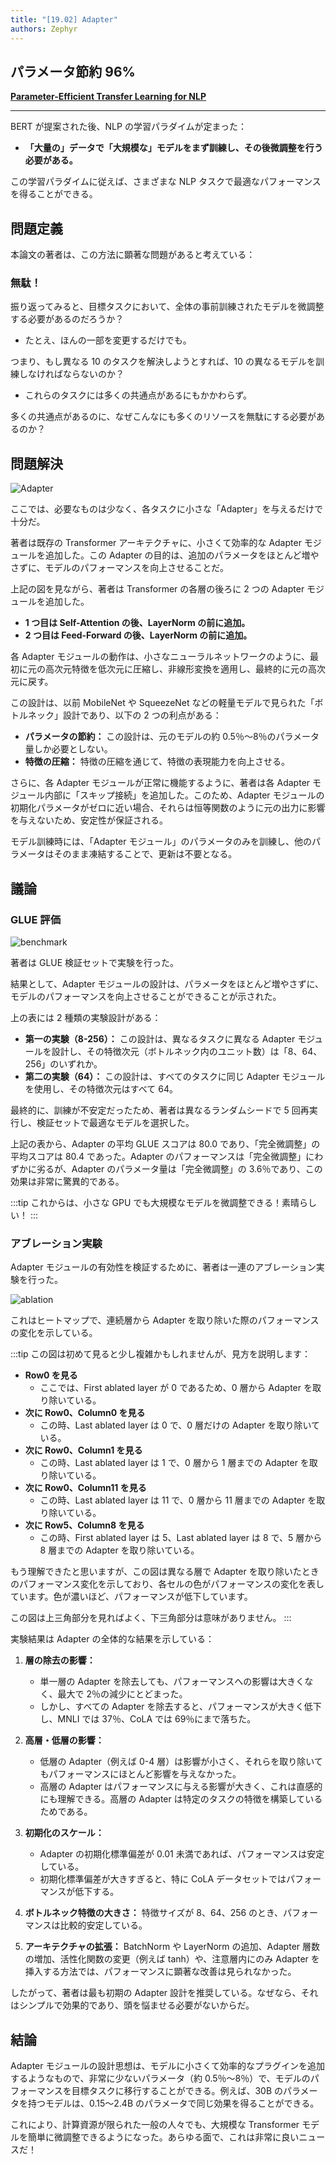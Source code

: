 ```yaml
---
title: "[19.02] Adapter"
authors: Zephyr
---
```


## パラメータ節約 96%

[**Parameter-Efficient Transfer Learning for NLP**](https://arxiv.org/abs/1902.00751)

---

BERT が提案された後、NLP の学習パラダイムが定まった：

- **「大量の」データで「大規模な」モデルをまず訓練し、その後微調整を行う必要がある。**

この学習パラダイムに従えば、さまざまな NLP タスクで最適なパフォーマンスを得ることができる。

## 問題定義

本論文の著者は、この方法に顕著な問題があると考えている：

### 無駄！

振り返ってみると、目標タスクにおいて、全体の事前訓練されたモデルを微調整する必要があるのだろうか？

- たとえ、ほんの一部を変更するだけでも。

つまり、もし異なる 10 のタスクを解決しようとすれば、10 の異なるモデルを訓練しなければならないのか？

- これらのタスクには多くの共通点があるにもかかわらず。

多くの共通点があるのに、なぜこんなにも多くのリソースを無駄にする必要があるのか？

## 問題解決

![Adapter](./img/img1.jpg)

ここでは、必要なものは少なく、各タスクに小さな「Adapter」を与えるだけで十分だ。

著者は既存の Transformer アーキテクチャに、小さくて効率的な Adapter モジュールを追加した。この Adapter の目的は、追加のパラメータをほとんど増やさずに、モデルのパフォーマンスを向上させることだ。

上記の図を見ながら、著者は Transformer の各層の後ろに 2 つの Adapter モジュールを追加した。

- **1 つ目は Self-Attention の後、LayerNorm の前に追加。**
- **2 つ目は Feed-Forward の後、LayerNorm の前に追加。**

各 Adapter モジュールの動作は、小さなニューラルネットワークのように、最初に元の高次元特徴を低次元に圧縮し、非線形変換を適用し、最終的に元の高次元に戻す。

この設計は、以前 MobileNet や SqueezeNet などの軽量モデルで見られた「ボトルネック」設計であり、以下の 2 つの利点がある：

- **パラメータの節約：** この設計は、元のモデルの約 0.5％〜8％のパラメータ量しか必要としない。
- **特徴の圧縮：** 特徴の圧縮を通じて、特徴の表現能力を向上させる。

さらに、各 Adapter モジュールが正常に機能するように、著者は各 Adapter モジュール内部に「スキップ接続」を追加した。このため、Adapter モジュールの初期化パラメータがゼロに近い場合、それらは恒等関数のように元の出力に影響を与えないため、安定性が保証される。

モデル訓練時には、「Adapter モジュール」のパラメータのみを訓練し、他のパラメータはそのまま凍結することで、更新は不要となる。

## 議論

### GLUE 評価

![benchmark](./img/img2.jpg)

著者は GLUE 検証セットで実験を行った。

結果として、Adapter モジュールの設計は、パラメータをほとんど増やさずに、モデルのパフォーマンスを向上させることができることが示された。

上の表には 2 種類の実験設計がある：

- **第一の実験（8-256）：** この設計は、異なるタスクに異なる Adapter モジュールを設計し、その特徴次元（ボトルネック内のユニット数）は「8、64、256」のいずれか。
- **第二の実験（64）：** この設計は、すべてのタスクに同じ Adapter モジュールを使用し、その特徴次元はすべて 64。

最終的に、訓練が不安定だったため、著者は異なるランダムシードで 5 回再実行し、検証セットで最適なモデルを選択した。

上記の表から、Adapter の平均 GLUE スコアは 80.0 であり、「完全微調整」の平均スコアは 80.4 であった。Adapter のパフォーマンスは「完全微調整」にわずかに劣るが、Adapter のパラメータ量は「完全微調整」の 3.6％であり、この効果は非常に驚異的である。

:::tip
これからは、小さな GPU でも大規模なモデルを微調整できる！素晴らしい！
:::

### アブレーション実験

Adapter モジュールの有効性を検証するために、著者は一連のアブレーション実験を行った。

![ablation](./img/img3.jpg)

これはヒートマップで、連続層から Adapter を取り除いた際のパフォーマンスの変化を示している。

:::tip
この図は初めて見ると少し複雑かもしれませんが、見方を説明します：

- **Row0 を見る**
  - ここでは、First ablated layer が 0 であるため、0 層から Adapter を取り除いている。
- **次に Row0、Column0 を見る**
  - この時、Last ablated layer は 0 で、0 層だけの Adapter を取り除いている。
- **次に Row0、Column1 を見る**
  - この時、Last ablated layer は 1 で、0 層から 1 層までの Adapter を取り除いている。
- **次に Row0、Column11 を見る**
  - この時、Last ablated layer は 11 で、0 層から 11 層までの Adapter を取り除いている。
- **次に Row5、Column8 を見る**
  - この時、First ablated layer は 5、Last ablated layer は 8 で、5 層から 8 層までの Adapter を取り除いている。

もう理解できたと思いますが、この図は異なる層で Adapter を取り除いたときのパフォーマンス変化を示しており、各セルの色がパフォーマンスの変化を表しています。色が濃いほど、パフォーマンスが低下しています。

この図は上三角部分を見ればよく、下三角部分は意味がありません。
:::

実験結果は Adapter の全体的な結果を示している：

1. **層の除去の影響：**

   - 単一層の Adapter を除去しても、パフォーマンスへの影響は大きくなく、最大で 2％の減少にとどまった。
   - しかし、すべての Adapter を除去すると、パフォーマンスが大きく低下し、MNLI では 37％、CoLA では 69％にまで落ちた。

2. **高層・低層の影響：**

   - 低層の Adapter（例えば 0-4 層）は影響が小さく、それらを取り除いてもパフォーマンスにほとんど影響を与えなかった。
   - 高層の Adapter はパフォーマンスに与える影響が大きく、これは直感的にも理解できる。高層の Adapter は特定のタスクの特徴を構築しているためである。

3. **初期化のスケール：**

   - Adapter の初期化標準偏差が 0.01 未満であれば、パフォーマンスは安定している。
   - 初期化標準偏差が大きすぎると、特に CoLA データセットではパフォーマンスが低下する。

4. **ボトルネック特徴の大きさ：** 特徴サイズが 8、64、256 のとき、パフォーマンスは比較的安定している。

5. **アーキテクチャの拡張：** BatchNorm や LayerNorm の追加、Adapter 層数の増加、活性化関数の変更（例えば tanh）や、注意層内にのみ Adapter を挿入する方法では、パフォーマンスに顕著な改善は見られなかった。

したがって、著者は最も初期の Adapter 設計を推奨している。なぜなら、それはシンプルで効果的であり、頭を悩ませる必要がないからだ。

## 結論

Adapter モジュールの設計思想は、モデルに小さくて効率的なプラグインを追加するようなもので、非常に少ないパラメータ（約 0.5％〜8％）で、モデルのパフォーマンスを目標タスクに移行することができる。例えば、30B のパラメータを持つモデルは、0.15〜2.4B のパラメータで同じ効果を得ることができる。

これにより、計算資源が限られた一般の人々でも、大規模な Transformer モデルを簡単に微調整できるようになった。あらゆる面で、これは非常に良いニュースだ！

